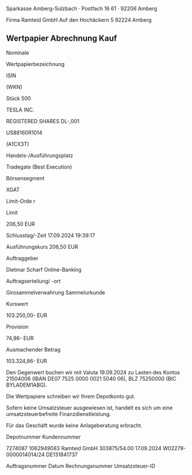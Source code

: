 <!-- image -->

Sparkasse Amberg-Sulzbach · Postfach 16 61 · 92206 Amberg

Firma Ramteid GmbH Auf den Hochäckern 5 92224 Amberg

## Wertpapier Abrechnung Kauf

Nominale

Wertpapierbezeichnung

ISIN

(WKN)

Stück 500

TESLA INC.

REGISTERED SHARES DL-,001

US88160R1014

(A1CX3T)

Handels-/Ausführungsplatz

Tradegate (Best Execution)

Börsensegment

XGAT

Limit-Orde r

Limit

206,50 EUR

Schlusstag/-Zeit 17.09.2024 19:39:17

Ausführungskurs 206,50 EUR

Auftraggeber

Dietmar Scharf Online-Banking

Auftragserteilung/ -ort

Girosammelverwahrung Sammelurkunde

Kurswert

103.250,00- EUR

Provision

74,86- EUR

Ausmachender Betrag

103.324,86- EUR

Den Gegenwert buchen wir mit Valuta 19.09.2024 zu Lasten des Kontos 21504006 (IBAN DE07 7525 0000 0021 5040 06), BLZ 75250000 (BIC BYLADEM1ABG).

Die Wertpapiere schreiben wir Ihrem Depotkonto gut.

Sofern keine Umsatzsteuer ausgewiesen ist, handelt es sich um eine umsatzsteuerbefreite Finanzdienstleistung.

Für das Geschäft wurde keine Anlageberatung erbracht.

Depotnummer Kundennummer

7274087 1062949083 Ramteid GmbH 303875/54.00 17.09.2024 W02279-0000014014/24 DE131841737

Auftragsnummer Datum Rechnungsnummer Umsatzsteuer-ID